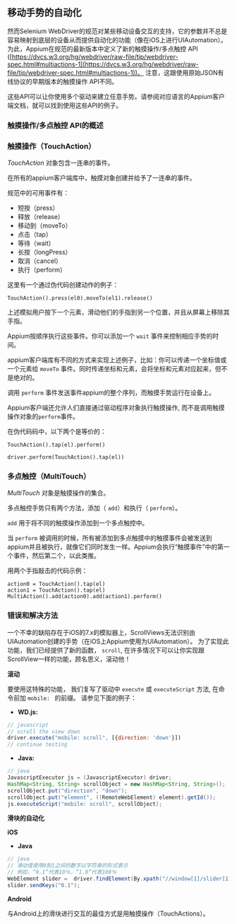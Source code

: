 ## 移动手势的自动化

然而Selenium WebDriver的规范对某些移动设备交互的支持，它的参数并不总是容易映射到底层的设备从而提供自动化的功能（像在iOS上进行UIAutomation）。为此，Appium在规范的最新版本中定义了新的触摸操作/多点触控 API
([https://dvcs.w3.org/hg/webdriver/raw-file/tip/webdriver-spec.html#multiactions-1](https://dvcs.w3.org/hg/webdriver/raw-file/tip/webdriver-spec.html#multiactions-1))。
注意，这跟使用原始JSON有线协议的早期版本的触摸操作 API不同。

这些API可以让你使用多个驱动来建立任意手势。请参阅对应语言的Appium客户端文档，就可以找到使用这些API的例子。


### 触摸操作/多点触控 API的概述

### 触摸操作（TouchAction）

*TouchAction* 对象包含一连串的事件。

在所有的appium客户端库中，触摸对象创建并给予了一连串的事件。

规范中的可用事件有：
 * 短按（press）
 * 释放（release）
 * 移动到（moveTo）
 * 点击（tap）
 * 等待（wait）
 * 长按（longPress）
 * 取消（cancel）
 * 执行（perform）

这里有一个通过伪代码创建动作的例子：

```center
TouchAction().press(el0).moveTo(el1).release()
```

上述模拟用户按下一个元素，滑动他们的手指到另一个位置，并且从屏幕上移除其手指。

Appium按顺序执行这些事件。你可以添加一个 `wait` 事件来控制相应手势的时间。

appium客户端库有不同的方式来实现上述例子，比如：你可以传递一个坐标值或一个元素给 `moveTo` 事件。同时传递坐标和元素，会将坐标和元素对应起来，但不是绝对的。


调用 `perform` 事件发送事件appium的整个序列，而触摸手势运行在设备上。

Appium客户端还允许人们直接通过驱动程序对象执行触摸操作, 而不是调用触摸操作对象的`perform`事件。


在伪代码码中，以下两个是等价的：

```center
TouchAction().tap(el).perform()

driver.perform(TouchAction().tap(el))
```

### 多点触控（MultiTouch）

*MultiTouch* 对象是触摸操作的集合。

多点触控手势只有两个方法，添加（ `add`）和执行（ `perform`）。

`add` 用于将不同的触摸操作添加到一个多点触控中。

当 `perform` 被调用的时候，所有被添加到多点触摸中的触摸事件会被发送到appium并且被执行，就像它们同时发生一样。Appium会执行“触摸事件”中的第一个事件，然后第二个，以此类推。


用两个手指敲击的代码示例：

```center
action0 = TouchAction().tap(el)
action1 = TouchAction().tap(el)
MultiAction().add(action0).add(action1).perform()
```



### 错误和解决方法

一个不幸的缺陷存在于iOS的7.x的模拟器上，ScrollViews无法识别由UIAutomation创建的手势（在iOS上Appium使用为UIAutomation）。 为了实现此功能，我们已经提供了新的函数， `scroll`, 在许多情况下可以让你实现跟ScrollView一样的功能，顾名思义，滚动他！



**滚动**


要使用这特殊的功能， 我们复写了驱动中 `execute` 或
`executeScript` 方法, 在命令前加 `mobile: ` 的前缀。
请参见下面的例子：

* **WD.js:**

```javascript
// javascript
// scroll the view down
driver.execute("mobile: scroll", [{direction: 'down'}])
// continue testing
```

* **Java:**

```java
// java
JavascriptExecutor js = (JavascriptExecutor) driver;
HashMap<String, String> scrollObject = new HashMap<String, String>();
scrollObject.put("direction", "down");
scrollObject.put("element", ((RemoteWebElement) element).getId());
js.executeScript("mobile: scroll", scrollObject);
```

**滑块的自动化**


**iOS**

 * **Java**

```java
// java
// 滑动值使用0到1之间的数字以字符串的形式表示
// 例如，“0.1”代表10％，“1.0”代表100％
WebElement slider =  driver.findElement(By.xpath("//window[1]/slider[1]"));
slider.sendKeys("0.1");
```

**Android**

与Android上的滑块进行交互的最佳方式是用触摸操作（TouchActions）。

